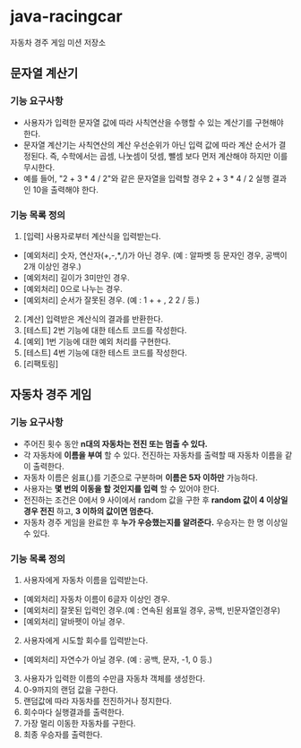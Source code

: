 # java-racingcar
자동차 경주 게임 미션 저장소

## 문자열 계산기
### 기능 요구사항
- 사용자가 입력한 문자열 값에 따라 사칙연산을 수행할 수 있는 계산기를 구현해야 한다.
- 문자열 계산기는 사칙연산의 계산 우선순위가 아닌 입력 값에 따라 계산 순서가 결정된다. 즉, 수학에서는 곱셈, 나눗셈이 덧셈, 뺄셈 보다 먼저 계산해야 하지만 이를 무시한다.
- 예를 들어, "2 + 3 * 4 / 2"와 같은 문자열을 입력할 경우 2 + 3 * 4 / 2 실행 결과인 10을 출력해야 한다.

### 기능 목록 정의
1. [입력] 사용자로부터 계산식을 입력받는다.
  - [예외처리] 숫자, 연산자(+,-,*,/)가 아닌 경우. (예 : 알파벳 등 문자인 경우, 공백이 2개 이상인 경우.)
  - [예외처리] 길이가 3미만인 경우.
  - [예외처리] 0으로 나누는 경우.
  - [예외처리] 순서가 잘못된 경우. (예 : 1 + + , 2 2 / 등.)
2. [계산] 입력받은 계산식의 결과를 반환한다.
3. [테스트]  2번 기능에 대한 테스트 코드를 작성한다.
4. [예외] 1번 기능에 대한 예외 처리를 구현한다.
5. [테스트] 4번 기능에 대한 테스트 코드를 작성한다.
6. [리팩토링]


## 자동차 경주 게임
### 기능 요구사항
- 주어진 횟수 동안 **n대의 자동차는 전진 또는 멈출 수 있다.**
- 각 자동차에 **이름을 부여** 할 수 있다. 전진하는 자동차를 출력할 때 자동차 이름을 같이 출력한다.
- 자동차 이름은 쉼표(,)를 기준으로 구분하며 **이름은 5자 이하만** 가능하다.
- 사용자는 **몇 번의 이동을 할 것인지를 입력** 할 수 있어야 한다.
- 전진하는 조건은 0에서 9 사이에서 random 값을 구한 후 **random 값이 4 이상일 경우 전진** 하고, **3 이하의 값이면 멈춘다.**
- 자동차 경주 게임을 완료한 후 **누가 우승했는지를 알려준다.** 우승자는 한 명 이상일 수 있다.

### 기능 목록 정의
1. 사용자에게 자동차 이름을 입력받는다.
  - [예외처리]  자동차 이름이 6글자 이상인 경우.
  - [예외처리]  잘못된 입력인 경우.(예 : 연속된 쉼표일 경우, 공백, 빈문자열인경우)
  - [예외처리] 알바펫이 아닐 경우.
2. 사용자에게 시도할 회수를 입력받는다.
  - [예외처리] 자연수가 아닐 경우. (예 : 공백, 문자, -1, 0 등.)
3. 사용자가 입력한 이름의 수만큼 자동차 객체를 생성한다.
4. 0-9까지의 랜덤 값을 구한다.
5. 랜덤값에 따라 자동차를 전진하거나 정지한다.
6. 회수마다 실행결과를 출력한다.
7. 가장 멀리 이동한 자동차를 구한다.
8. 최종 우승자를 출력한다.